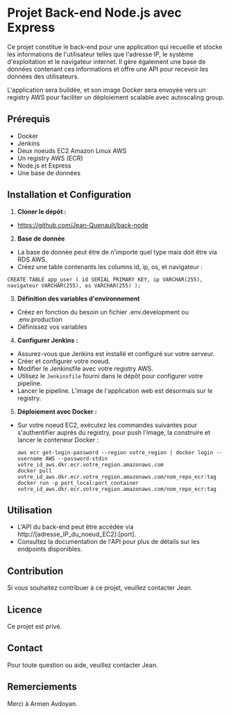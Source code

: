# Projet Back-end Node.js avec Express

Ce projet constitue le back-end pour une application qui recueille et stocke les informations de l'utilisateur telles que l'adresse IP, le système d'exploitation et le navigateur internet. Il gère également une base de données contenant ces informations et offre une API pour recevoir les données des utilisateurs.

L'application sera buildée, et son image Docker sera envoyée vers un registry AWS pour faciliter un déploiement scalable avec autoscaling group.

## Prérequis

- Docker
- Jenkins
- Deux noeuds EC2 Amazon Linux AWS
- Un registry AWS (ECR)
- Node.js et Express
- Une base de données

## Installation et Configuration

1. **Cloner le dépôt :**

 - https://github.com/Jean-Quenault/back-node

2. **Base de donnée**
 
 - La base de donnée peut être de n'importe quel type mais doit être via RDS AWS.
 - Créez une table contenants les columns id, ip, os, et navigateur : 

 <code>CREATE TABLE app_user (
    id SERIAL PRIMARY KEY,
    ip VARCHAR(255),
    navigateur VARCHAR(255),
    os VARCHAR(255)
);</code>


3. **Définition des variables d'environnement**

 - Créez en fonction du besoin un fichier .env.development ou .env.production
 - Définissez vos variables

4. **Configurer Jenkins :**
- Assurez-vous que Jenkins est installé et configuré sur votre serveur.
- Créer et configurer votre noeud.
- Modifier le Jenkinsfile avec votre registry AWS.
- Utilisez le `Jenkinsfile` fourni dans le dépôt pour configurer votre pipeline.
- Lancer le pipeline. L'image de l'application web est désormais sur le registry.

5. **Déploiement avec Docker :**
- Sur votre noeud EC2, exécutez les commandes suivantes pour s'authentifier auprès du registry, pour push l'image, la construire et lancer le conteneur Docker :
  ```
  aws ecr get-login-password --region votre_region | docker login --username AWS --password-stdin votre_id_aws.dkr.ecr.votre_region.amazonaws.com
  docker pull votre_id_aws.dkr.ecr.votre_region.amazonaws.com/nom_repo_ecr:tag
  docker run -p port_local:port_container votre_id_aws.dkr.ecr.votre_region.amazonaws.com/nom_repo_ecr:tag

  ```

## Utilisation

- L'API du back-end peut être accédée via http://[adresse_IP_du_noeud_EC2]:[port].
- Consultez la documentation de l'API pour plus de détails sur les endpoints disponibles.


## Contribution

Si vous souhaitez contribuer à ce projet, veuillez contacter Jean.

## Licence

Ce projet est privé.

## Contact

Pour toute question ou aide, veuillez contacter Jean.

## Remerciements

Merci à Armen Avdoyan.
